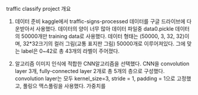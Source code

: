 traffic classify project 개요

1. 데이터 준비
  kaggle에서 traffic-signs-processed 데이터를 구글 드라이브에 다운받아서 사용했다.
  데이터의 양이 너무 많아 데이터 파일중 data0.pickle 데이터의 50000개만 training data로 사용했다.
  데이터 형태는 (50000, 3, 32, 32)이며, 32*32크기의 컬러 그림(교통 표지판 그림) 50000개로 이루어져있다.
  그에 맞는 label은 0~42로 총 43개의 라벨이 주어졌다.
  
2. 알고리즘
  이미지 인식에 적합한 CNN알고리즘을 선택했다.
  CNN을 convolution layer 3개, fully-connected layer 2개로 총 5개의 층으로 구성했다.
  convolution layer는 모두 kernel_size=3, stride = 1, padding = 1으로 고정했고,
  풀링으 맥스풀링을 사용했다.
  가중치를 
